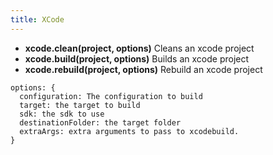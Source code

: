 ```yaml
---
title: XCode
---
```


* **xcode.clean(project, options)**  Cleans an xcode project
* **xcode.build(project, options)**  Builds an xcode project
* **xcode.rebuild(project, options)**  Rebuild an xcode project

```
options: {
  configuration: The configuration to build
  target: the target to build
  sdk: the sdk to use
  destinationFolder: the target folder
  extraArgs: extra arguments to pass to xcodebuild.
}
```
